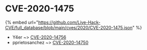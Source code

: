 # CVE-2020-1475
{% embed url="https://github.com/Live-Hack-CVE/full_database/blob/main/cves/2020/CVE-2020-1475.json" %}

* Y4er ~> [CVE-2020-14756](https://www.alice-snow.ru/2020/database/cve-2020-1475/cve-2020-14756-y4er)
* pprietosanchez ~> [CVE-2020-14750](https://www.alice-snow.ru/2020/database/cve-2020-1475/cve-2020-14750-pprietosanchez)
